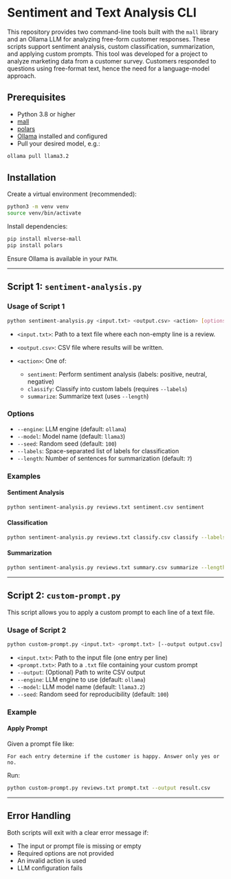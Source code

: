 # Sentiment and Text Analysis CLI

This repository provides two command-line tools built with the `mall` library and an Ollama LLM for analyzing free-form customer responses. These scripts support sentiment analysis, custom classification, summarization, and applying custom prompts. This tool was developed for a project to analyze marketing data from a customer survey. Customers responded to questions using free-format text, hence the need for a language-model approach.

## Prerequisites

* Python 3.8 or higher
* [mall](https://pypi.org/project/mall/)
* [polars](https://pypi.org/project/polars/)
* [Ollama](https://ollama.com/) installed and configured
* Pull your desired model, e.g.:

```bash
ollama pull llama3.2
```

## Installation

Create a virtual environment (recommended):

```bash
python3 -m venv venv
source venv/bin/activate
```

Install dependencies:

```bash
pip install mlverse-mall
pip install polars
```

Ensure Ollama is available in your `PATH`.

---

## Script 1: `sentiment-analysis.py`

### Usage of Script 1

```bash
python sentiment-analysis.py <input.txt> <output.csv> <action> [options]
```

* `<input.txt>`: Path to a text file where each non-empty line is a review.
* `<output.csv>`: CSV file where results will be written.
* `<action>`: One of:

  * `sentiment`: Perform sentiment analysis (labels: positive, neutral, negative)
  * `classify`: Classify into custom labels (requires `--labels`)
  * `summarize`: Summarize text (uses `--length`)

### Options

* `--engine`: LLM engine (default: `ollama`)
* `--model`: Model name (default: `llama3`)
* `--seed`: Random seed (default: `100`)
* `--labels`: Space-separated list of labels for classification
* `--length`: Number of sentences for summarization (default: `7`)

### Examples

#### Sentiment Analysis

```bash
python sentiment-analysis.py reviews.txt sentiment.csv sentiment
```

#### Classification

```bash
python sentiment-analysis.py reviews.txt classify.csv classify --labels fast expensive helpful
```

#### Summarization

```bash
python sentiment-analysis.py reviews.txt summary.csv summarize --length 5
```

---

## Script 2: `custom-prompt.py`

This script allows you to apply a custom prompt to each line of a text file.

### Usage of Script 2

```bash
python custom-prompt.py <input.txt> <prompt.txt> [--output output.csv] [--engine ollama] [--model llama3.2] [--seed 100]
```

* `<input.txt>`: Path to the input file (one entry per line)
* `<prompt.txt>`: Path to a `.txt` file containing your custom prompt
* `--output`: (Optional) Path to write CSV output
* `--engine`: LLM engine to use (default: `ollama`)
* `--model`: LLM model name (default: `llama3.2`)
* `--seed`: Random seed for reproducibility (default: `100`)

### Example

#### Apply Prompt

Given a prompt file like:

```
For each entry determine if the customer is happy. Answer only yes or no.
```

Run:

```bash
python custom-prompt.py reviews.txt prompt.txt --output result.csv
```

---

## Error Handling

Both scripts will exit with a clear error message if:

* The input or prompt file is missing or empty
* Required options are not provided
* An invalid action is used
* LLM configuration fails

